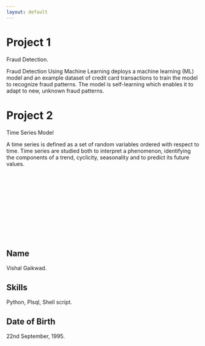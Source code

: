 ```yaml
---
layout: default
---
```



# Project 1

Fraud Detection.

Fraud Detection Using Machine Learning deploys a machine learning (ML) model and an example dataset of credit card transactions to train the model to recognize fraud patterns. The model is self-learning which enables it to adapt to new, unknown fraud patterns.

# Project 2

Time Series Model

A time series is defined as a set of random variables ordered with respect to time. Time series are studied both to interpret a phenomenon, identifying the components of a trend, cyclicity, seasonality and to predict its future values.


<br> </br>
<br> </br>
<br> </br>
<br> </br>
<br> </br>


## Name
Vishal Gaikwad.

## Skills
Python, Plsql, Shell script.

## Date of Birth
22nd September, 1995.
